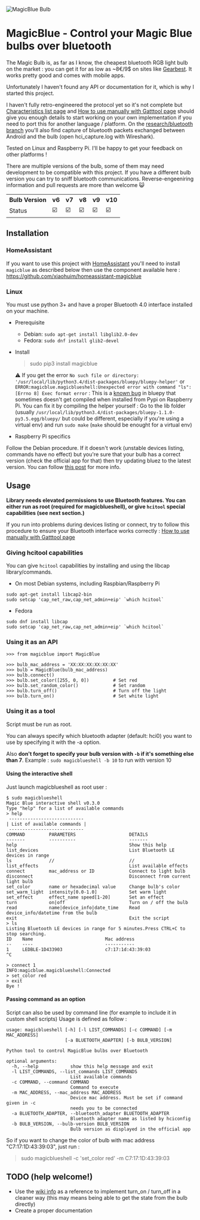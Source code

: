 ![MagicBlue Bulb](https://lut.im/xpaCaUNTaU/k6WRbc71KMMSFIln.jpg)

# MagicBlue - Control your Magic Blue bulbs over bluetooth

The Magic Bulb is, as far as I know, the cheapest bluetooth RGB light bulb on the market : you can get it for as low as ~8€/9$ on sites like
[Gearbest](http://www.gearbest.com/smart-light-bulb/pp_230349.html). It works pretty good and comes with mobile apps.

Unfortunately I haven't found any API or documentation for it, which is why I started this project.

I haven't fully retro-engineered the protocol yet so it's not complete but
[Characteristics list page](https://github.com/Betree/pyMagicBlue/wiki/Characteristics-list) and
[How to use manually with Gatttool page](https://github.com/Betree/pyMagicBlue/wiki/How-to-use-manually-with-Gatttool)
should give you enough details to start working on your own implementation if you need to port this for another
language / platform.
On the [research/bluetooth branch](https://github.com/Betree/pyMagicBlue/tree/research/bluetooth) you'll also find capture of bluetooth packets exchanged between Android and the bulb (open hci_capture.log with Wireshark).

Tested on Linux and Raspberry Pi. I'll be happy to get your feedback on other platforms !

There are multiple versions of the bulb, some of them may need development to be compatible with this project. If you have a different bulb version you can try to sniff bluetooth communications. Reverse-engeeniring information and pull requests are more than welcome 😺

<table>
  <tr>
    <th>Bulb Version<br></th>
    <th>v6</th>
    <th>v7</th>
    <th>v8</th>
    <th>v9</th>
    <th>v10</th>
  </tr>
  <tr>
    <td>Status</td>
    <td>☑️</td>
    <td>☑️</td>
    <td>☑️<br></td>
    <td>☑️</td>
    <td>☑️</td>
  </tr>
</table>

## Installation
### HomeAssistant
If you want to use this project with [HomeAssistant](https://home-assistant.io/) you'll need to install `magicblue` as described below then use the component available here : https://github.com/xiaohuim/homeassistant-magicblue

### Linux
You must use python 3+ and have a proper Bluetooth 4.0 interface installed on your machine.

* Prerequisite

  - Debian: `sudo apt-get install libglib2.0-dev`
  - Fedora: `sudo dnf install glib2-devel`

* Install

    > sudo pip3 install magicblue

    ⚠️ If you get the error `No such file or directory: '/usr/local/lib/python3.4/dist-packages/bluepy/bluepy-helper'` or
    `ERROR:magicblue.magicblueshell:Unexpected error with command "ls": [Errno 8] Exec format error` :
    This is a [known bug](https://github.com/IanHarvey/bluepy/issues/158) in
    bluepy that sometimes doesn't get compiled when installed from Pypi on Raspberry Pi.
    You can fix it by compiling the helper yourself :
    Go to the lib folder (usually `/usr/local/lib/python3.4/dist-packages/bluepy-1.1.0-py3.5.egg/bluepy/`
    but could be different, especially if you're using a virtual env) and
    run `sudo make` (`make` should be enought for a virtual env)

* Raspberry Pi specifics

Follow the Debian procedure. If it doesn't work (unstable devices listing, commands have no effect)
but you're sure that your bulb has a correct version (check the official app for that)
then try updating bluez to the latest version. You can follow
[this post](https://community.home-assistant.io/t/xiaomi-mi-plants-monitor-flower/3388/135)
for more info.

## Usage

**Library needs elevated permissions to use Bluetooth features. You can either run as root (required for magicblueshell), or give `hcitool` special capabilities (see next section.)**

If you run into problems during devices listing or connect, try to follow this procedure to ensure your Bluetooth interface works correctly : [How to use manually with Gatttool page](https://github.com/Betree/pyMagicBlue/wiki/How-to-use-manually-with-Gatttool)

### Giving hcitool capabilities

You can give `hcitool` capabilities by installing and using the libcap library/commands.

* On most Debian systems, including Raspbian/Raspberry Pi

```
sudo apt-get install libcap2-bin
sudo setcap 'cap_net_raw,cap_net_admin+eip' `which hcitool`
```

* Fedora

```
sudo dnf install libcap
sudo setcap 'cap_net_raw,cap_net_admin+eip' `which hcitool`
```

### Using it as an API

```
>>> from magicblue import MagicBlue

>>> bulb_mac_address = 'XX:XX:XX:XX:XX:XX'
>>> bulb = MagicBlue(bulb_mac_address)
>>> bulb.connect()
>>> bulb.set_color([255, 0, 0])         # Set red
>>> bulb.set_random_color()             # Set random
>>> bulb.turn_off()                     # Turn off the light
>>> bulb.turn_on()                      # Set white light
```

### Using it as a tool
Script must be run as root.

You can always specify which bluetooth adapter (default: hci0) you want to use by specifying it with the -a option.

Also **don't forget to specify your bulb version with `-b` if it's something else than 7**. Example :
`sudo magicblueshell -b 10` to run with version 10


#### Using the interactive shell
Just launch magicblueshell as root user :

```
$ sudo magicblueshell
Magic Blue interactive shell v0.3.0
Type "help" for a list of available commands
> help
 ----------------------------
| List of available commands |
 ----------------------------
COMMAND         PARAMETERS                    DETAILS
-------         ----------                    -------
help                                          Show this help
list_devices                                  List Bluetooth LE devices in range
ls              //                            //
list_effects                                  List available effects
connect         mac_address or ID             Connect to light bulb
disconnect                                    Disconnect from current light bulb
set_color       name or hexadecimal value     Change bulb's color
set_warm_light  intensity[0.0-1.0]            Set warm light
set_effect      effect_name speed[1-20]       Set an effect
turn            on|off                        Turn on / off the bulb
read            name|device_info|date_time    Read device_info/datetime from the bulb
exit                                          Exit the script
> ls
Listing Bluetooth LE devices in range for 5 minutes.Press CTRL+C to stop searching.
ID    Name                           Mac address 
--    ----                           ----------- 
1     LEDBLE-1D433903                c7:17:1d:43:39:03
^C

> connect 1
INFO:magicblue.magicblueshell:Connected
> set_color red
> exit
Bye !
```

#### Passing command as an option
Script can also be used by command line (for example to include it in custom shell scripts)
Usage is defined as follow :

```
usage: magicblueshell [-h] [-l LIST_COMMANDS] [-c COMMAND] [-m MAC_ADDRESS]
                      [-a BLUETOOTH_ADAPTER] [-b BULB_VERSION]

Python tool to control MagicBlue bulbs over Bluetooth

optional arguments:
  -h, --help            show this help message and exit
  -l LIST_COMMANDS, --list_commands LIST_COMMANDS
                        List available commands
  -c COMMAND, --command COMMAND
                        Command to execute
  -m MAC_ADDRESS, --mac_address MAC_ADDRESS
                        Device mac address. Must be set if command given in -c
                        needs you to be connected
  -a BLUETOOTH_ADAPTER, --bluetooth_adapter BLUETOOTH_ADAPTER
                        Bluetooth adapter name as listed by hciconfig
  -b BULB_VERSION, --bulb-version BULB_VERSION
                        Bulb version as displayed in the official app

```
                     
So if you want to change the color of bulb with mac address "C7:17:1D:43:39:03", just run :
    
> sudo magicblueshell -c 'set_color red' -m C7:17:1D:43:39:03


## TODO (help welcome!)

- Use the [wiki info](https://github.com/Betree/magicblue/wiki/How-to-use-manually-with-Gatttool#functions) as a reference to implement turn_on / turn_off in a cleaner way (this may means being able to get the state from the bulb directly)
- Create a proper documentation
